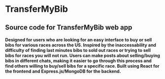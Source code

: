 # TransferMyBib 

## Source code for TransferMyBib web app

#### Designed for users who are looking for an easy interface to buy or sell bibs for various races across the US. Inspired by the inaccessability and difficulty of finding last minutes bibs to sold out races or trying to sell bibs for races you will not run. Users can make posts about selling/buying bibs in different chats, making it easier to go through this process and find others willing to buy/sell bibs for a specific race. Built using React for the frontend and Express.js/MongoDB for the backend. 
